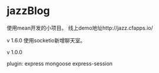 # jazzBlog
使用mean开发的小项目。
线上demo地址http://jazz.cfapps.io/

v 1.6.0
使用socketio新增聊天室。



v 1.0.0

plugin: express mongoose express-session
